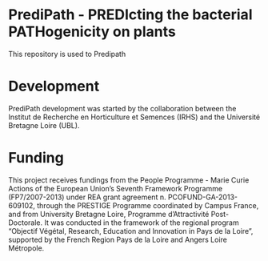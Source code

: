 # PrediPath - PREDIcting the bacterial PATHogenicity on plants

This repository is used to Predipath


# Development
PrediPath development was started by the collaboration between the Institut de Recherche en Horticulture et Semences (IRHS) and the 
Université Bretagne Loire (UBL).

# Funding
This project receives fundings from the People Programme - Marie Curie Actions of the European Union’s Seventh Framework Programme (FP7/2007-2013) under REA grant agreement n. PCOFUND-GA-2013-609102, through the PRESTIGE Programme coordinated by Campus France, and from University Bretagne Loire, Programme d’Attractivité Post-Doctorale. It was conducted in the framework of the regional program “Objectif Végétal, Research, Education and Innovation in Pays de la Loire”, supported by the French Region Pays de la Loire and Angers Loire Métropole.
